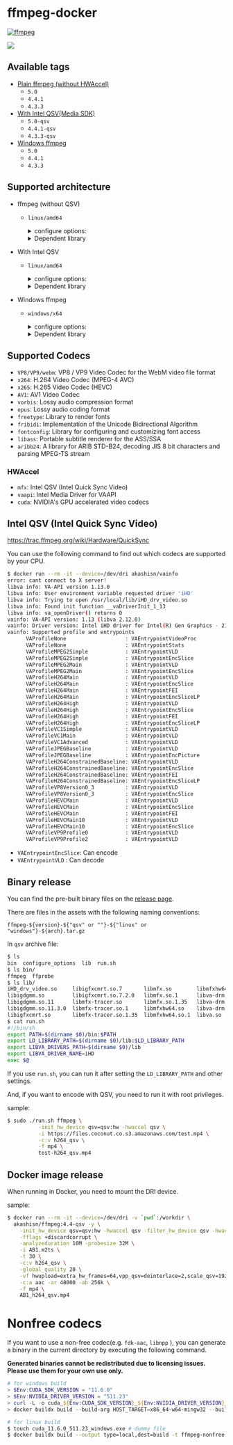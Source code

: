 # ffmpeg-docker

[![ffmpeg](https://github.com/AkashiSN/ffmpeg-docker/actions/workflows/ffmpeg.yml/badge.svg)](https://github.com/AkashiSN/ffmpeg-docker/actions/workflows/ffmpeg.yml)

[![](https://dockeri.co/image/akashisn/ffmpeg)](https://hub.docker.com/r/akashisn/ffmpeg)

## Available tags

- [Plain ffmpeg (without HWAccel)](https://github.com/AkashiSN/ffmpeg-docker/blob/main/Dockerfile)
  - `5.0`
  - `4.4.1`
  - `4.3.3`
- [With Intel QSV(Media SDK)](https://github.com/AkashiSN/ffmpeg-docker/blob/main/qsv.Dockerfile)
  - `5.0-qsv`
  - `4.4.1-qsv`
  - `4.3.3-qsv`
- [Windows ffmpeg](https://github.com/AkashiSN/ffmpeg-docker/blob/main/windows.Dockerfile)
  - `5.0`
  - `4.4.1`
  - `4.3.3`

## Supported architecture

- ffmpeg (without QSV)
  - `linux/amd64`

    <details>
    <summary>configure options:</summary>

    ```bash
    --enable-zlib --enable-libopenjpeg --enable-libwebp --enable-lzma --enable-gmp --enable-iconv
    --enable-gnutls --enable-libsrt --enable-libvpx --enable-libx264 --enable-libx265 --enable-libaom
    --enable-libopus --enable-libvorbis --enable-libopencore-amrnb --enable-libopencore-amrwb
    --enable-libvo-amrwbenc --enable-libmp3lame --enable-libfreetype --enable-libfribidi --enable-libxml2
    --enable-libfontconfig --enable-libass --enable-libaribb24 --enable-sdl2 --enable-cuda-llvm --enable-ffnvcodec
    --enable-cuvid --enable-nvdec --enable-nvenc --disable-autodetect --disable-debug --disable-doc
    --enable-gpl --enable-version3 --extra-libs='-lpthread -lstdc++' --pkg-config-flags=--static
    ```
    </details>

    <details>
    <summary>Dependent library</summary>

    ```bash
    $ ldd ffmpeg
      linux-vdso.so.1 (0x00007ffde9743000)
      libm.so.6 => /lib/x86_64-linux-gnu/libm.so.6 (0x00007f59a176e000)
      libpthread.so.0 => /lib/x86_64-linux-gnu/libpthread.so.0 (0x00007f59a174b000)
      libdl.so.2 => /lib/x86_64-linux-gnu/libdl.so.2 (0x00007f59a1745000)
      libstdc++.so.6 => /lib/x86_64-linux-gnu/libstdc++.so.6 (0x00007f59a1563000)
      libmvec.so.1 => /lib/x86_64-linux-gnu/libmvec.so.1 (0x00007f59a1537000)
      libgcc_s.so.1 => /lib/x86_64-linux-gnu/libgcc_s.so.1 (0x00007f59a151c000)
      libc.so.6 => /lib/x86_64-linux-gnu/libc.so.6 (0x00007f59a1328000)
      /lib64/ld-linux-x86-64.so.2 (0x00007f59a637c000)
    ```
    </details>

- With Intel QSV
  - `linux/amd64`
    <details>
    <summary>configure options:</summary>

      ```bash
      --enable-zlib --enable-libopenjpeg --enable-libwebp --enable-lzma --enable-gmp --enable-iconv
      --enable-gnutls --enable-libsrt --enable-libvpx --enable-libx264 --enable-libx265 --enable-libaom
      --enable-libopus --enable-libvorbis --enable-libopencore-amrnb --enable-libopencore-amrwb
      --enable-libvo-amrwbenc --enable-libmp3lame --enable-libfreetype --enable-libfribidi --enable-libxml2
      --enable-libfontconfig --enable-libass --enable-libaribb24 --enable-sdl2 --enable-cuda-llvm --enable-ffnvcodec
      --enable-cuvid --enable-nvdec --enable-nvenc --enable-libmfx --enable-vaapi --disable-autodetect
      --disable-debug --disable-doc --enable-gpl --enable-version3 --extra-libs='-lpthread -lstdc++'
      --pkg-config-flags=--static
      ```
    </details>

    <details>
    <summary>Dependent library</summary>

    ```bash
    $ ldd ffmpeg
      linux-vdso.so.1 (0x00007ffe71ede000)
      libm.so.6 => /lib/x86_64-linux-gnu/libm.so.6 (0x00007efe5ed87000)
      libpthread.so.0 => /lib/x86_64-linux-gnu/libpthread.so.0 (0x00007efe5ed64000)
      libva.so.2 => /home/user/.local/lib/libva.so.2 (0x00007efe5eb3b000)
      libdl.so.2 => /lib/x86_64-linux-gnu/libdl.so.2 (0x00007efe5eb35000)
      libmfx.so.1 => /home/user/.local/lib/libmfx.so.1 (0x00007efe5e927000)
      libstdc++.so.6 => /lib/x86_64-linux-gnu/libstdc++.so.6 (0x00007efe5e745000)
      libmvec.so.1 => /lib/x86_64-linux-gnu/libmvec.so.1 (0x00007efe5e717000)
      libgcc_s.so.1 => /lib/x86_64-linux-gnu/libgcc_s.so.1 (0x00007efe5e6fc000)
      libva-drm.so.2 => /home/user/.local/lib/libva-drm.so.2 (0x00007efe5e4f9000)
      libc.so.6 => /lib/x86_64-linux-gnu/libc.so.6 (0x00007efe5e307000)
      /lib64/ld-linux-x86-64.so.2 (0x00007efe639ec000)
      libdrm.so.2 => /lib/x86_64-linux-gnu/libdrm.so.2 (0x00007efe5e2f3000)
    ```
    </details>


- Windows ffmpeg
  - `windows/x64`
    <details>
    <summary>configure options:</summary>

    ```bash
    --enable-zlib --enable-libopenjpeg --enable-libwebp --enable-lzma --enable-gmp --enable-iconv
    --enable-gnutls --enable-libsrt --enable-libvpx --enable-libx264 --enable-libx265 --enable-libaom
    --enable-libopus --enable-libvorbis --enable-libopencore-amrnb --enable-libopencore-amrwb
    --enable-libvo-amrwbenc --enable-libmp3lame --enable-libfreetype --enable-libfribidi --enable-libxml2
    --enable-libfontconfig --enable-libass --enable-libaribb24 --enable-sdl2 --enable-cuda-llvm --enable-ffnvcodec
    --enable-cuvid --enable-nvdec --enable-nvenc --enable-libmfx --enable-d3d11va --enable-dxva2
    --arch=x86_64 --cross-prefix=x86_64-w64-mingw32- --disable-autodetect --disable-debug
    --disable-doc --disable-w32threads --enable-cross-compile --enable-gpl --enable-version3
    --extra-libs='-lpthread -lstdc++' --target-os=mingw64 --pkg-config=pkg-config
    --pkg-config-flags=--static
    ```
    </details>

    <details>
    <summary>Dependent library</summary>

    ```bat
    > dumpbin /Dependents C:\tools\media\ffmpeg\ffmpeg.exe
    Microsoft (R) COFF/PE Dumper Version 14.30.30705.0
    Copyright (C) Microsoft Corporation.  All rights reserved.


    Dump of file C:\tools\media\ffmpeg\ffmpeg.exe

    File Type: EXECUTABLE IMAGE

      Image has the following dependencies:

        ADVAPI32.dll
        bcrypt.dll
        CRYPT32.dll
        GDI32.dll
        KERNEL32.dll
        msvcrt.dll
        ole32.dll
        OLEAUT32.dll
        PSAPI.DLL
        SHELL32.dll
        SHLWAPI.dll
        USER32.dll
        AVICAP32.dll
        WS2_32.dll

      Summary

            1000 .CRT
          85C000 .bss
          17000 .data
            B000 .edata
            5000 .idata
          C9000 .pdata
          985000 .rdata
          2B000 .reloc
            1000 .rodata
        3634000 .text
            1000 .tls
          FE000 .xdata
    ```
    </details>


## Supported Codecs

- `VP8/VP9/webm`: VP8 / VP9 Video Codec for the WebM video file format
- `x264`: H.264 Video Codec (MPEG-4 AVC)
- `x265`: H.265 Video Codec (HEVC)
- `AV1`: AV1 Video Codec
- `vorbis`: Lossy audio compression format
- `opus`: Lossy audio coding format
- `freetype`: Library to render fonts
- `fribidi`:  Implementation of the Unicode Bidirectional Algorithm
- `fontconfig`: Library for configuring and customizing font access
- `libass`: Portable subtitle renderer for the ASS/SSA
- `aribb24`: A library for ARIB STD-B24, decoding JIS 8 bit characters and parsing MPEG-TS stream

### HWAccel

- `mfx`: Intel QSV (Intel Quick Sync Video)
- `vaapi`: Intel Media Driver for VAAPI
- `cuda`: NVIDIA's GPU accelerated video codecs

## Intel QSV (Intel Quick Sync Video)

https://trac.ffmpeg.org/wiki/Hardware/QuickSync

You can use the following command to find out which codecs are supported by your CPU.

```bash
$ docker run --rm -it --device=/dev/dri akashisn/vainfo
error: cant connect to X server!
libva info: VA-API version 1.13.0
libva info: User environment variable requested driver 'iHD'
libva info: Trying to open /usr/local/lib/iHD_drv_video.so
libva info: Found init function __vaDriverInit_1_13
libva info: va_openDriver() returns 0
vainfo: VA-API version: 1.13 (libva 2.12.0)
vainfo: Driver version: Intel iHD driver for Intel(R) Gen Graphics - 21.3.4 (46458db8)
vainfo: Supported profile and entrypoints
      VAProfileNone                   : VAEntrypointVideoProc
      VAProfileNone                   : VAEntrypointStats
      VAProfileMPEG2Simple            : VAEntrypointVLD
      VAProfileMPEG2Simple            : VAEntrypointEncSlice
      VAProfileMPEG2Main              : VAEntrypointVLD
      VAProfileMPEG2Main              : VAEntrypointEncSlice
      VAProfileH264Main               : VAEntrypointVLD
      VAProfileH264Main               : VAEntrypointEncSlice
      VAProfileH264Main               : VAEntrypointFEI
      VAProfileH264Main               : VAEntrypointEncSliceLP
      VAProfileH264High               : VAEntrypointVLD
      VAProfileH264High               : VAEntrypointEncSlice
      VAProfileH264High               : VAEntrypointFEI
      VAProfileH264High               : VAEntrypointEncSliceLP
      VAProfileVC1Simple              : VAEntrypointVLD
      VAProfileVC1Main                : VAEntrypointVLD
      VAProfileVC1Advanced            : VAEntrypointVLD
      VAProfileJPEGBaseline           : VAEntrypointVLD
      VAProfileJPEGBaseline           : VAEntrypointEncPicture
      VAProfileH264ConstrainedBaseline: VAEntrypointVLD
      VAProfileH264ConstrainedBaseline: VAEntrypointEncSlice
      VAProfileH264ConstrainedBaseline: VAEntrypointFEI
      VAProfileH264ConstrainedBaseline: VAEntrypointEncSliceLP
      VAProfileVP8Version0_3          : VAEntrypointVLD
      VAProfileVP8Version0_3          : VAEntrypointEncSlice
      VAProfileHEVCMain               : VAEntrypointVLD
      VAProfileHEVCMain               : VAEntrypointEncSlice
      VAProfileHEVCMain               : VAEntrypointFEI
      VAProfileHEVCMain10             : VAEntrypointVLD
      VAProfileHEVCMain10             : VAEntrypointEncSlice
      VAProfileVP9Profile0            : VAEntrypointVLD
      VAProfileVP9Profile2            : VAEntrypointVLD
```

- `VAEntrypointEncSlice`: Can encode
- `VAEntrypointVLD` : Can decode


## Binary release

You can find the pre-built binary files on the [release page](https://github.com/AkashiSN/ffmpeg-docker/releases).

There are files in the assets with the following naming conventions:

```
ffmpeg-${version}-${"qsv" or ""}-${"linux" or "windows"}-${arch}.tar.gz
```

In `qsv` archive file:

```bash
$ ls
bin  configure_options  lib  run.sh
$ ls bin/
ffmpeg  ffprobe
$ ls lib/
iHD_drv_video.so     libigfxcmrt.so.7       libmfx.so        libmfxhw64.so.1.35     libva.so.2
libigdgmm.so         libigfxcmrt.so.7.2.0   libmfx.so.1      libva-drm.so           libva.so.2.1300.0
libigdgmm.so.11      libmfx-tracer.so       libmfx.so.1.35   libva-drm.so.2
libigdgmm.so.11.3.0  libmfx-tracer.so.1     libmfxhw64.so    libva-drm.so.2.1300.0
libigfxcmrt.so       libmfx-tracer.so.1.35  libmfxhw64.so.1  libva.so
$ cat run.sh
#!/bin/sh
export PATH=$(dirname $0)/bin:$PATH
export LD_LIBRARY_PATH=$(dirname $0)/lib:$LD_LIBRARY_PATH
export LIBVA_DRIVERS_PATH=$(dirname $0)/lib
export LIBVA_DRIVER_NAME=iHD
exec $@
```

If you use `run.sh`, you can run it after setting the `LD_LIBRARY_PATH` and other settings.

And, if you want to encode with QSV, you need to run it with root privileges.

sample:

```bash
$ sudo ./run.sh ffmpeg \
          -init_hw_device qsv=qsv:hw -hwaccel qsv \
          -i https://files.coconut.co.s3.amazonaws.com/test.mp4 \
          -c:v h264_qsv \
          -f mp4 \
          test-h264_qsv.mp4
```

## Docker image release

When running in Docker, you need to mount the DRI device.

sample:
```bash
$ docker run --rm -it --device=/dev/dri -v `pwd`:/workdir \
  akashisn/ffmpeg:4.4-qsv -y \
    -init_hw_device qsv=qsv:hw -hwaccel qsv -filter_hw_device qsv -hwaccel_output_format qsv \
    -fflags +discardcorrupt \
    -analyzeduration 10M -probesize 32M \
    -i AB1.m2ts \
    -t 30 \
    -c:v h264_qsv \
    -global_quality 20 \
    -vf hwupload=extra_hw_frames=64,vpp_qsv=deinterlace=2,scale_qsv=1920:-1,fps=30000/1001 \
    -c:a aac -ar 48000 -ab 256k \
    -f mp4 \
    AB1_h264_qsv.mp4
```

# Nonfree codecs

If you want to use a non-free codec(e.g. `fdk-aac`, `libnpp` ), you can generate a binary in the current directory by executing the following command.

**Generated binaries cannot be redistributed due to licensing issues. Please use them for your own use only.**

```powershell
# for windows build
> $Env:CUDA_SDK_VERSION = "11.6.0"
> $Env:NVIDIA_DRIVER_VERSION = "511.23"
> curl -L -o cuda_${Env:CUDA_SDK_VERSION}_${Env:NVIDIA_DRIVER_VERSION}_windows.exe https://developer.download.nvidia.com/compute/cuda/${Env:CUDA_SDK_VERSION}/local_installers/cuda_${Env:CUDA_SDK_VERSION}_${Env:NVIDIA_DRIVER_VERSION}_windows.exe
> docker buildx build --build-arg HOST_TARGET=x86_64-w64-mingw32 --build-arg TARGET_OS=windows --build-arg CUDA_SDK_VERSION=${Env:CUDA_SDK_VERSION} --build-arg NVIDIA_DRIVER_VERSION=${Env:NVIDIA_DRIVER_VERSION} --output type=local,dest=build -t ffmpeg-nonfree:windows -f ./nonfree.Dockerfile .
```

```bash
# for linux build
$ touch cuda_11.6.0_511.23_windows.exe # dummy file
$ docker buildx build --output type=local,dest=build -t ffmpeg-nonfree:linux -f ./nonfree.Dockerfile .
```
